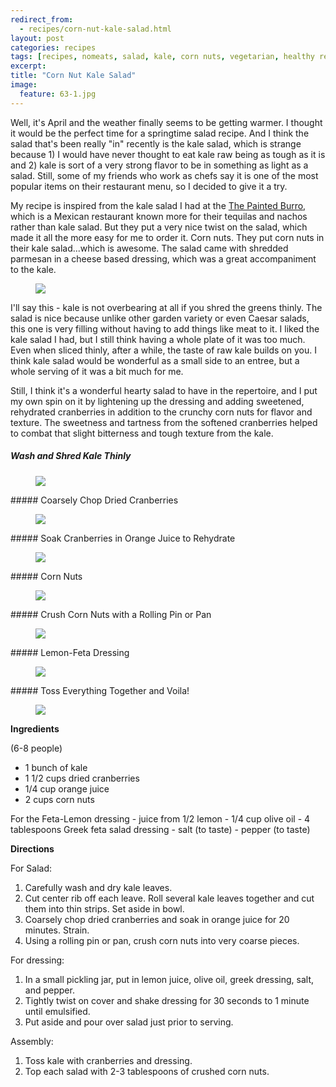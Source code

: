 ---redirect_from:   - recipes/corn-nut-kale-salad.html
layout: post
categories: recipes
tags: [recipes, nomeats, salad, kale, corn nuts, vegetarian, healthy recipes]
excerpt: 
title: "Corn Nut Kale Salad"
image:
  feature: 63-1.jpg
---

Well, it's April and the weather finally seems to be getting warmer.  I thought it would be the perfect time for a springtime salad recipe.  And I think the salad that's been really "in" recently is the kale salad, which is strange because 1) I would have never thought to eat kale raw being as tough as it is and 2) kale is sort of a very strong flavor to be in something as light as a salad.  Still, some of my friends who work as chefs say it is one of the most popular items on their restaurant menu, so I decided to give it a try.

My recipe is inspired from the kale salad I had at the [The Painted Burro](http://thepaintedburro.com/), which is a Mexican restaurant known more for their tequilas and nachos rather than kale salad.   But they put a very nice twist on the salad, which made it all the more easy for me to order it.  Corn nuts.  They put corn nuts in their kale salad...which is awesome.  The salad came with shredded parmesan in a cheese based dressing, which was a great accompaniment to the kale.

<figure> <img src='/images/63-2a.JPG'> </figure>

I'll say this - kale is not overbearing at all if you shred the greens thinly.  The salad is nice because unlike other garden variety or even Caesar salads, this one is very filling without having to add things like meat to it.  I liked the kale salad I had, but I still think having a whole plate of it was too much.  Even when sliced thinly, after a while, the taste of raw kale builds on you.  I think kale salad would be wonderful as a small side to an entree, but a whole serving of it was a bit much for me.  

Still, I think it's a wonderful hearty salad to have in the repertoire, and I put my own spin on it by lightening up the dressing and adding sweetened, rehydrated cranberries in addition to the crunchy corn nuts for flavor and texture.  The sweetness and tartness from the softened cranberries helped to combat that slight bitterness and tough texture from the kale.

##### Wash and Shred Kale Thinly
<figure> <img src='/images/63-2.jpg'> </figure>
##### Coarsely Chop Dried Cranberries
<figure> <img src='/images/63-3.jpg'> </figure>
##### Soak Cranberries in Orange Juice to Rehydrate
<figure> <img src='/images/63-4.jpg'> </figure>
##### Corn Nuts
<figure> <img src='/images/63-5.jpg'> </figure>
##### Crush Corn Nuts with a Rolling Pin or Pan
<figure> <img src='/images/63-6.jpg'> </figure>
##### Lemon-Feta Dressing
<figure> <img src='/images/63-7.jpg'> </figure>
##### Toss Everything Together and Voila!
<figure> <img src='/images/63-8.jpg'> </figure>
<section class='recipe'>
<p><strong>Ingredients</strong></p>

<p>(6-8 people)</p>

<ul><li>1 bunch of kale</li><li>1 1/2 cups dried cranberries</li><li>1/4 cup orange juice</li><li>2 cups corn nuts</li></ul>

<p>For the Feta-Lemon dressing
- juice from 1/2 lemon
- 1/4 cup olive oil
- 4 tablespoons Greek feta salad dressing
- salt (to taste)
- pepper (to taste)</p>

<p><strong>Directions</strong></p>

<p>For Salad:</p>

<ol><li>Carefully wash and dry kale leaves.</li><li>Cut center rib off each leave.  Roll several kale leaves together and cut them into thin strips.  Set aside in bowl.</li><li>Coarsely chop dried cranberries and soak in orange juice for 20 minutes.  Strain.</li><li>Using a rolling pin or pan, crush corn nuts into very coarse pieces.</li></ol>

<p>For dressing:</p>

<ol><li>In a small pickling jar, put in lemon juice, olive oil, greek dressing, salt, and pepper.</li><li>Tightly twist on cover and shake dressing for 30 seconds to 1 minute until emulsified.  </li><li>Put aside and pour over salad just prior to serving.</li></ol>

<p>Assembly:</p>

<ol><li>Toss kale with cranberries and dressing.</li><li>Top each salad with 2-3 tablespoons of crushed corn nuts.</li></ol></section>